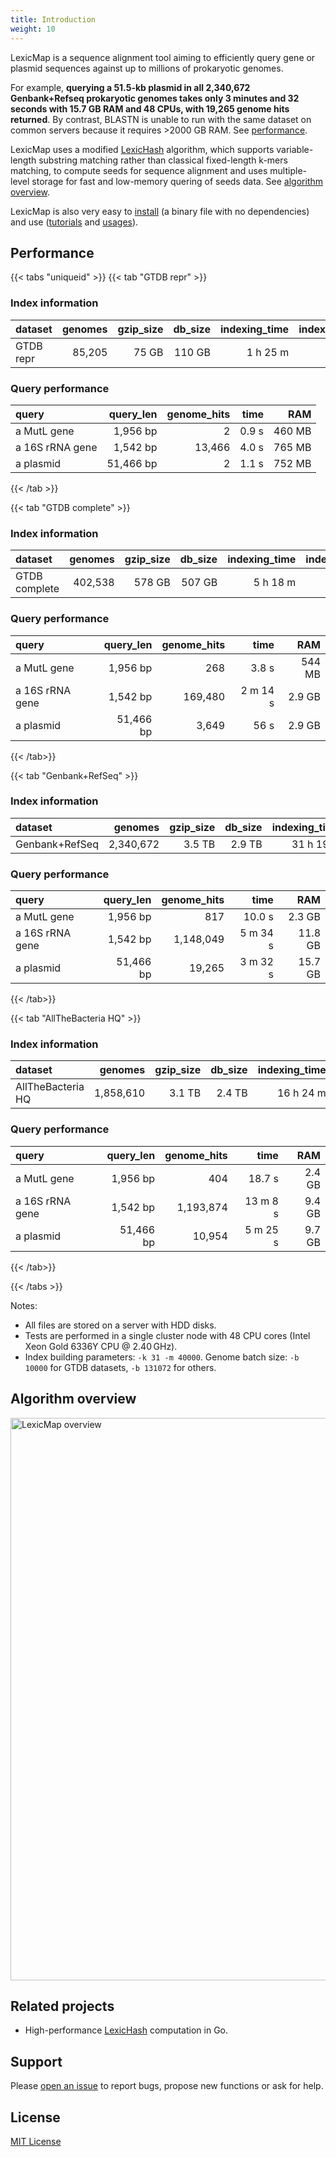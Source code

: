 ```yaml
---
title: Introduction
weight: 10
---
```


LexicMap is a sequence alignment tool aiming to efficiently query gene or plasmid sequences against up to millions of prokaryotic genomes.

For example, **querying a 51.5-kb plasmid in all 2,340,672 Genbank+Refseq prokaryotic genomes takes only 3 minutes and 32 seconds with 15.7 GB RAM and 48 CPUs, with 19,265 genome hits returned**.
By contrast, BLASTN is unable to run with the same dataset on common servers because it requires >2000 GB RAM. See [performance](#performance).

LexicMap uses a modified [LexicHash](https://doi.org/10.1093/bioinformatics/btad652) algorithm, which supports variable-length substring matching rather than classical fixed-length k-mers matching, to compute seeds for sequence alignment and uses multiple-level storage for fast and low-memory quering of seeds data. See [algorithm overview](#algorithm-overview).

LexicMap is also very easy to [install](http://bioinf.shenwei.me/lexicmap/installation/) (a binary file with no dependencies) and use ([tutorials](http://bioinf.shenwei.me/lexicmap/tutorials/index/) and [usages](http://bioinf.shenwei.me/lexicmap/usage/lexicmap/)).


## Performance

{{< tabs "uniqueid" >}}
{{< tab "GTDB repr" >}}

### Index information

|dataset          |genomes  |gzip_size|db_size|indexing_time|indexing_RAM|
|:----------------|--------:|--------:|------:|------------:|-----------:|
|GTDB repr        |85,205   |75 GB    |110 GB |1 h 25 m     |49 GB       |


### Query performance

|query          |query_len|genome_hits|time    |RAM    |
|:--------------|--------:|----------:|-------:|------:|
|a MutL gene    |1,956 bp |2          |0.9 s   |460 MB |
|a 16S rRNA gene|1,542 bp |13,466     |4.0 s   |765 MB |
|a plasmid      |51,466 bp|2          |1.1 s   |752 MB |
{{< /tab >}}

{{< tab "GTDB complete" >}}


### Index information

|dataset          |genomes  |gzip_size|db_size|indexing_time|indexing_RAM|
|:----------------|--------:|--------:|------:|------------:|-----------:|
|GTDB complete    |402,538  |578 GB   |507 GB |5 h 18 m     |46 GB       |

### Query performance

|query          |query_len|genome_hits|time    |RAM    |
|:--------------|--------:|----------:|-------:|------:|
|a MutL gene    |1,956 bp |268        |3.8 s   |544 MB |
|a 16S rRNA gene|1,542 bp |169,480    |2 m 14 s|2.9 GB |
|a plasmid      |51,466 bp|3,649      |56 s    |2.9 GB |

{{< /tab>}}


{{< tab "Genbank+RefSeq" >}}

### Index information

|dataset          |genomes  |gzip_size|db_size|indexing_time|indexing_RAM|
|:----------------|--------:|--------:|------:|------------:|-----------:|
|Genbank+RefSeq   |2,340,672|3.5 TB   |2.9 TB |31 h 19 m    |148 GB      |

### Query performance

|query          |query_len|genome_hits|time    |RAM    |
|:--------------|--------:|----------:|-------:|------:|
|a MutL gene    |1,956 bp |817        |10.0 s  |2.3 GB |
|a 16S rRNA gene|1,542 bp |1,148,049  |5 m 34 s|11.8 GB|
|a plasmid      |51,466 bp|19,265     |3 m 32 s|15.7 GB|

{{< /tab>}}


{{< tab "AllTheBacteria HQ" >}}

### Index information

|dataset          |genomes  |gzip_size|db_size|indexing_time|indexing_RAM|
|:----------------|--------:|--------:|------:|------------:|-----------:|
|AllTheBacteria HQ|1,858,610|3.1 TB   |2.4 TB |16 h 24 m    |70 GB       |

### Query performance

|query          |query_len|genome_hits|time    |RAM    |
|:--------------|--------:|----------:|-------:|------:|
|a MutL gene    |1,956 bp |404        |18.7 s  |2.4 GB |
|a 16S rRNA gene|1,542 bp |1,193,874  |13 m 8 s|9.4 GB |
|a plasmid      |51,466 bp|10,954     |5 m 25 s|9.7 GB |

{{< /tab>}}


{{< /tabs >}}


Notes:
- All files are stored on a server with HDD disks.
- Tests are performed in a single cluster node with 48 CPU cores (Intel Xeon Gold 6336Y CPU @ 2.40 GHz).
- Index building parameters: `-k 31 -m 40000`. Genome batch size: `-b 10000` for GTDB datasets, `-b 131072` for others.

## Algorithm overview

<img src="/LexicMap/overview.svg" alt="LexicMap overview" width="900"/>


## Related projects

- High-performance [LexicHash](https://github.com/shenwei356/LexicHash) computation in Go.

## Support

Please [open an issue](https://github.com/shenwei356/LexicMap/issues) to report bugs,
propose new functions or ask for help.

## License

[MIT License](https://github.com/shenwei356/LexicMap/blob/master/LICENSE)
